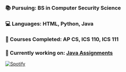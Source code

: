 ### 📚 Pursuing: BS in Computer Security Science
### 💻 Languages: HTML, Python, Java
### 📂 Courses Completed: AP CS, ICS 110, ICS 111
### 📑 Currently working on: [Java Assignments](https://github.com/hnlcory/ICS211/tree/master/clparker/src/edu/ics211)
[![Spotify](novatorem.hnlcory.vercel.app)](https://open.spotify.com/user/USER_NAME)


<!--
**hnlcory/hnlcory** is a ✨ _special_ ✨ repository because its `README.md` (this file) appears on your GitHub profile.

Here are some ideas to get you started:

- 🔭 I’m currently working on ...
- 🌱 I’m currently learning ...
- 👯 I’m looking to collaborate on ...
- 🤔 I’m looking for help with ...
- 💬 Ask me about ...
- 📫 How to reach me: ...
- 😄 Pronouns: ...
- ⚡ Fun fact: ...
-->
